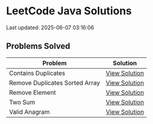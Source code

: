 # LeetCode Java Solutions

Last updated: 2025-06-07 03:16:06

## Problems Solved

| Problem | Solution |
|---------|----------|
| Contains Duplicates | [View Solution](src/main/java/io/github/xerosandones/leetcode/contains_duplicates) |
| Remove Duplicates Sorted Array | [View Solution](src/main/java/io/github/xerosandones/leetcode/remove_duplicates_sorted_array) |
| Remove Element | [View Solution](src/main/java/io/github/xerosandones/leetcode/remove_element) |
| Two Sum | [View Solution](src/main/java/io/github/xerosandones/leetcode/two_sum) |
| Valid Anagram | [View Solution](src/main/java/io/github/xerosandones/leetcode/valid_anagram) |
